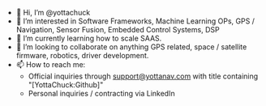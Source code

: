 - 👋 Hi, I’m @yottachuck
- 👀 I’m interested in Software Frameworks, Machine Learning OPs, GPS / Navigation, Sensor Fusion, Embedded Control Systems, DSP
- 🌱 I’m currently learning how to scale SAAS.
- 💞️ I’m looking to collaborate on anything GPS related, space / satellite firmware, robotics, driver development.
- 📫 How to reach me: 
  - Official inquiries through <support@yottanav.com> with title containing "[YottaChuck:Github]"
  - Personal inquiries / contracting via LinkedIn    
